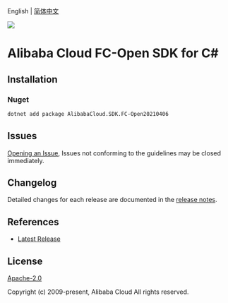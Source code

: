 English | [简体中文](README-CN.md)

![](https://aliyunsdk-pages.alicdn.com/icons/AlibabaCloud.svg)

# Alibaba Cloud FC-Open SDK for C#

## Installation

### Nuget

```bash
dotnet add package AlibabaCloud.SDK.FC-Open20210406
```

## Issues

[Opening an Issue](https://github.com/aliyun/alibabacloud-csharp-sdk/issues/new), Issues not conforming to the guidelines may be closed immediately.

## Changelog

Detailed changes for each release are documented in the [release notes](./ChangeLog.md).

## References

* [Latest Release](https://github.com/aliyun/alibabacloud-csharp-sdk/)

## License

[Apache-2.0](http://www.apache.org/licenses/LICENSE-2.0)

Copyright (c) 2009-present, Alibaba Cloud All rights reserved.
